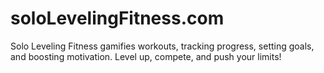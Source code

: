 # soloLevelingFitness.com
Solo Leveling Fitness gamifies workouts, tracking progress, setting goals, and boosting motivation. Level up, compete, and push your limits!
